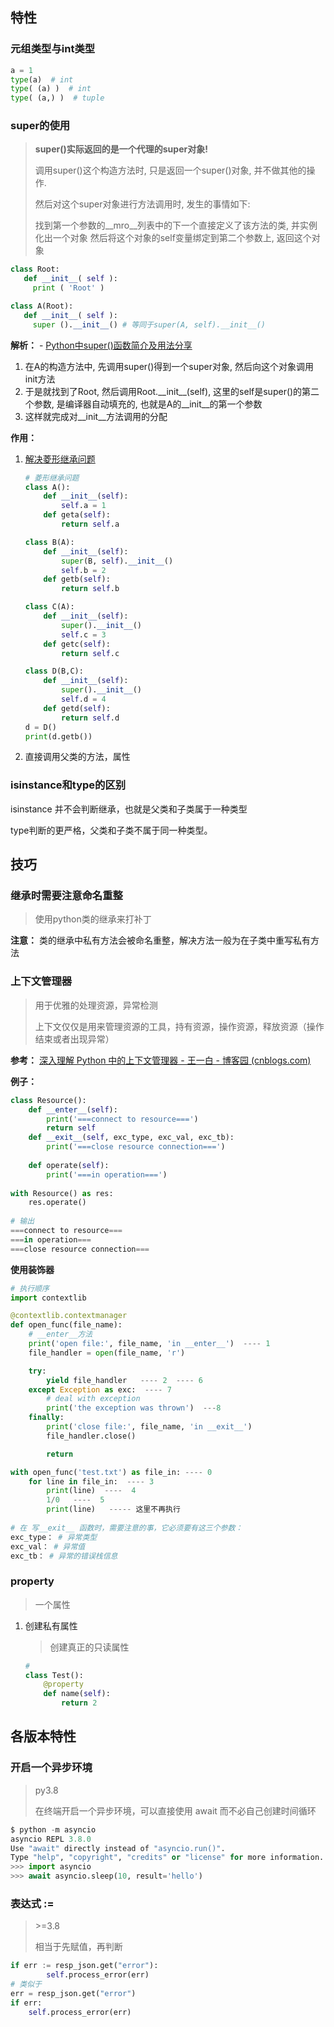 ## 特性

### 元组类型与int类型

```python
a = 1
type(a)  # int
type( (a) )  # int
type( (a,) )  # tuple	
```

### super的使用

> **super()实际返回的是一个代理的super对象!**
>
> 调用super()这个构造方法时, 只是返回一个super()对象, 并不做其他的操作.
>
> 然后对这个super对象进行方法调用时, 发生的事情如下:
>
> 找到第一个参数的\__mro__列表中的下一个直接定义了该方法的类, 并实例化出一个对象
> 然后将这个对象的self变量绑定到第二个参数上, 返回这个对象

```python
class Root:
   def __init__( self ):
     print ( 'Root' )

class A(Root):
   def __init__( self ):
     super ().__init__() # 等同于super(A, self).__init__()
```

**解析：** - [ Python中super()函数简介及用法分享](https://blog.csdn.net/zzsfqiuyigui/article/details/61672631)

1. 在A的构造方法中, 先调用super()得到一个super对象, 然后向这个对象调用init方法
2. 于是就找到了Root, 然后调用Root.\_\_init\__(self), 这里的self是super()的第二个参数, 是编译器自动填充的, 也就是A的\_\_init__的第一个参数
3. 这样就完成对\__init__方法调用的分配

**作用：**

1. [解决菱形继承问题](https://blog.csdn.net/weixin_43866211/article/details/103599843)

   ```python
   # 菱形继承问题
   class A():
       def __init__(self):
           self.a = 1
       def geta(self):
           return self.a
   
   class B(A):
       def __init__(self):
           super(B, self).__init__()
           self.b = 2
       def getb(self):
           return self.b
   
   class C(A):
       def __init__(self):
           super().__init__()
           self.c = 3
       def getc(self):
           return self.c
   
   class D(B,C):
       def __init__(self):
           super().__init__()
           self.d = 4
       def getd(self):
           return self.d
   d = D()
   print(d.getb())
   ```

2. 直接调用父类的方法，属性



### isinstance和type的区别

isinstance 并不会判断继承，也就是父类和子类属于一种类型

type判断的更严格，父类和子类不属于同一种类型。



## 技巧

### 继承时需要注意命名重整

> 使用python类的继承来打补丁

**注意：** 类的继承中私有方法会被命名重整，解决方法一般为在子类中重写私有方法



### 上下文管理器

> 用于优雅的处理资源，异常检测
>
> 上下文仅仅是用来管理资源的工具，持有资源，操作资源，释放资源（操作结束或者出现异常）

**参考：** [深入理解 Python 中的上下文管理器 - 王一白 - 博客园 (cnblogs.com)](https://www.cnblogs.com/wongbingming/p/10519553.html)

**例子：**

```python
class Resource():
    def __enter__(self):
        print('===connect to resource===')
        return self
    def __exit__(self, exc_type, exc_val, exc_tb):
        print('===close resource connection===')
        
    def operate(self):
        print('===in operation===')
        
with Resource() as res:
    res.operate()
    
# 输出
===connect to resource===
===in operation===
===close resource connection===
```

**使用装饰器**

```python
# 执行顺序
import contextlib

@contextlib.contextmanager
def open_func(file_name):
    # __enter__方法
    print('open file:', file_name, 'in __enter__')  ---- 1
    file_handler = open(file_name, 'r')

    try:
        yield file_handler   ---- 2  ---- 6
    except Exception as exc:  ---- 7
        # deal with exception
        print('the exception was thrown')  ---8
    finally:
        print('close file:', file_name, 'in __exit__')
        file_handler.close()

        return

with open_func('test.txt') as file_in: ---- 0
    for line in file_in:  ---- 3
        print(line)  ----  4
        1/0   ----  5
        print(line)   ----- 这里不再执行
        
# 在 写__exit__ 函数时，需要注意的事，它必须要有这三个参数：
exc_type： # 异常类型
exc_val： # 异常值
exc_tb： # 异常的错误栈信息
```

### property

> 一个属性

1. 创建私有属性

   > 创建真正的只读属性

   ```python
   # 
   class Test():
       @property
       def name(self):
           return 2
   ```

   
   
   
   
   

## 各版本特性

### 开启一个异步环境

> py3.8
>
> 在终端开启一个异步环境，可以直接使用 await 而不必自己创建时间循环

```python
$ python -m asyncio
asyncio REPL 3.8.0
Use "await" directly instead of "asyncio.run()".
Type "help", "copyright", "credits" or "license" for more information.
>>> import asyncio
>>> await asyncio.sleep(10, result='hello')
```

### 表达式 :=

> \>=3.8
>
> 相当于先赋值，再判断

```python
if err := resp_json.get("error"):
        self.process_error(err)
# 类似于
err = resp_json.get("error")
if err:
    self.process_error(err)
```












